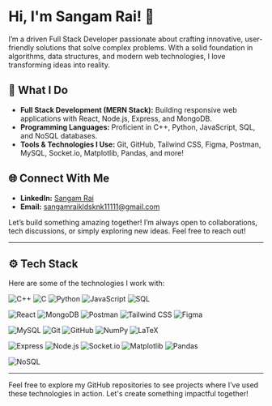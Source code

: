 # Hi, I'm Sangam Rai! 👋

I’m a driven Full Stack Developer passionate about crafting innovative, user-friendly solutions that solve complex problems. With a solid foundation in algorithms, data structures, and modern web technologies, I love transforming ideas into reality.

## 🚀 What I Do

- **Full Stack Development (MERN Stack):** Building responsive web applications with React, Node.js, Express, and MongoDB.
- **Programming Languages:** Proficient in C++, Python, JavaScript, SQL, and NoSQL databases.
- **Tools & Technologies I Use:** Git, GitHub, Tailwind CSS, Figma, Postman, MySQL, Socket.io, Matplotlib, Pandas, and more!

## 🌐 Connect With Me

- **LinkedIn:** [Sangam Rai](https://www.linkedin.com/in/sangamrai01/)
- **Email:** [sangamraikldsknk11111@gmail.com](mailto:sangamraikldsknk11111@gmail.com)

Let’s build something amazing together! I’m always open to collaborations, tech discussions, or simply exploring new ideas. Feel free to reach out!

---

## ⚙️ Tech Stack

Here are some of the technologies I work with:

![C++](https://img.shields.io/badge/-C++-00599C?style=flat&logo=c%2B%2B&logoColor=white) ![C](https://img.shields.io/badge/-C-A8B9CC?style=flat&logo=c&logoColor=white) ![Python](https://img.shields.io/badge/-Python-3776AB?style=flat&logo=python&logoColor=white) ![JavaScript](https://img.shields.io/badge/-JavaScript-F7DF1E?style=flat&logo=javascript&logoColor=black) ![SQL](https://img.shields.io/badge/-SQL-4479A1?style=flat&logo=sql&logoColor=white)

![React](https://img.shields.io/badge/-React-61DAFB?style=flat&logo=react&logoColor=white) ![MongoDB](https://img.shields.io/badge/-MongoDB-47A248?style=flat&logo=mongodb&logoColor=white) ![Postman](https://img.shields.io/badge/-Postman-FF6C37?style=flat&logo=postman&logoColor=white) ![Tailwind CSS](https://img.shields.io/badge/-Tailwind%20CSS-06B6D4?style=flat&logo=tailwind-css&logoColor=white) ![Figma](https://img.shields.io/badge/-Figma-F24E1E?style=flat&logo=figma&logoColor=white)

![MySQL](https://img.shields.io/badge/-MySQL-4479A1?style=flat&logo=mysql&logoColor=white) ![Git](https://img.shields.io/badge/-Git-F05032?style=flat&logo=git&logoColor=white) ![GitHub](https://img.shields.io/badge/-GitHub-181717?style=flat&logo=github&logoColor=white) ![NumPy](https://img.shields.io/badge/-NumPy-013243?style=flat&logo=numpy&logoColor=white) ![LaTeX](https://img.shields.io/badge/-LaTeX-008080?style=flat&logo=latex&logoColor=white)

![Express](https://img.shields.io/badge/-Express-000000?style=flat&logo=express&logoColor=white) ![Node.js](https://img.shields.io/badge/-Node.js-339933?style=flat&logo=node.js&logoColor=white) ![Socket.io](https://img.shields.io/badge/-Socket.io-010001?style=flat&logo=socket.io&logoColor=white) ![Matplotlib](https://img.shields.io/badge/-Matplotlib-0079A0?style=flat&logo=matplotlib&logoColor=white) ![Pandas](https://img.shields.io/badge/-Pandas-150458?style=flat&logo=pandas&logoColor=white)

![NoSQL](https://img.shields.io/badge/-NoSQL-007A7A?style=flat&logo=nosql&logoColor=white)

---

Feel free to explore my GitHub repositories to see projects where I’ve used these technologies in action. Let's create something impactful together!
